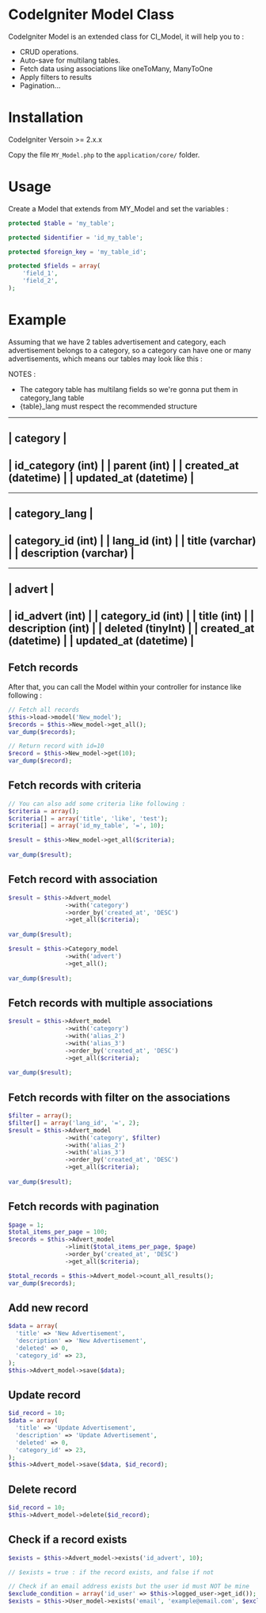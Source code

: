 # CodeIgniter Model Class

CodeIgniter Model is an extended class for CI_Model, it will help you to :

- CRUD operations.
- Auto-save for multilang tables.
- Fetch data using associations like oneToMany, ManyToOne
- Apply filters to results
- Pagination...

# Installation

CodeIgniter Versoin >= 2.x.x


Copy the file `MY_Model.php` to the `application/core/` folder.

# Usage

Create a Model that extends from MY_Model and set the variables :

```php
protected $table = 'my_table';

protected $identifier = 'id_my_table';

protected $foreign_key = 'my_table_id';

protected $fields = array(
    'field_1',
    'field_2',
);
```
# Example
Assuming that we have 2 tables advertisement and category, each advertisement belongs to a category, so a category can have
one or many advertisements, which means our tables may look like this :

NOTES :
  - The category table has multilang fields so we're gonna put them in category_lang table
  - {table}_lang must respect the recommended structure

 -----------------------
| category              |
 -----------------------
| id_category (int)     |
| parent (int)          |
| created_at (datetime) |
| updated_at (datetime) |
 -----------------------
 -----------------------
| category_lang         |
 -----------------------
| category_id (int)     |
| lang_id (int)         |
| title (varchar)       |
| description (varchar) |
 -----------------------
 -----------------------
| advert                |
 -----------------------
| id_advert (int)       |
| category_id (int)     |
| title (int)           |
| description (int)     |
| deleted (tinyInt)     |
| created_at (datetime) |
| updated_at (datetime) |
 -----------------------

## Fetch records
After that, you can call the Model within your controller for instance like following :

```php
// Fetch all records
$this->load->model('New_model');
$records = $this->New_model->get_all();
var_dump($records);

// Return record with id=10
$record = $this->New_model->get(10);
var_dump($record);
```

## Fetch records with criteria
```php
// You can also add some criteria like following :
$criteria = array();
$criteria[] = array('title', 'like', 'test');
$criteria[] = array('id_my_table', '=', 10);

$result = $this->New_model->get_all($criteria);
                
var_dump($result);
```

## Fetch record with association
```php
$result = $this->Advert_model
                ->with('category')
                ->order_by('created_at', 'DESC')
                ->get_all($criteria);
                
var_dump($result);

$result = $this->Category_model
                ->with('advert')
                ->get_all();
                
var_dump($result);
```

## Fetch records with multiple associations
```php
$result = $this->Advert_model
                ->with('category')
                ->with('alias_2')
                ->with('alias_3')
                ->order_by('created_at', 'DESC')
                ->get_all($criteria);
                
var_dump($result);
```

## Fetch records with filter on the associations
```php
$filter = array();
$filter[] = array('lang_id', '=', 2);
$result = $this->Advert_model
                ->with('category', $filter)
                ->with('alias_2')
                ->with('alias_3')
                ->order_by('created_at', 'DESC')
                ->get_all($criteria);
                
var_dump($result);
```

## Fetch records with pagination
```php
$page = 1;
$total_items_per_page = 100;
$records = $this->Advert_model
                ->limit($total_items_per_page, $page)
                ->order_by('created_at', 'DESC')
                ->get_all($criteria);

$total_records = $this->Advert_model->count_all_results();
var_dump($records);
```

## Add new record
```php
$data = array(
  'title' => 'New Advertisement',
  'description' => 'New Advertisement',
  'deleted' => 0,
  'category_id' => 23,
);
$this->Advert_model->save($data);
```

## Update record
```php
$id_record = 10;
$data = array(
  'title' => 'Update Advertisement',
  'description' => 'Update Advertisement',
  'deleted' => 0,
  'category_id' => 23,
);
$this->Advert_model->save($data, $id_record);
```

## Delete record
```php
$id_record = 10;
$this->Advert_model->delete($id_record);
```

## Check if a record exists
```php
$exists = $this->Advert_model->exists('id_advert', 10);

// $exists = true : if the record exists, and false if not

// Check if an email address exists but the user id must NOT be mine 
$exclude_condition = array('id_user' => $this->logged_user->get_id());
$exists = $this->User_model->exists('email', 'example@email.com', $exclude_condition);

```